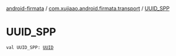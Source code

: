 [android-firmata](../index.md) / [com.xujiaao.android.firmata.transport](index.md) / [UUID_SPP](./-u-u-i-d_-s-p-p.md)

# UUID_SPP

`val UUID_SPP: `[`UUID`](http://docs.oracle.com/javase/6/docs/api/java/util/UUID.html)